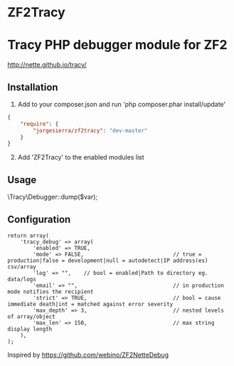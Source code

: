 ZF2Tracy
========

# Tracy PHP debugger module for ZF2

http://nette.github.io/tracy/

## Installation

1. Add to your composer.json and run 'php composer.phar install/update'
```json
{
    "require": {
        "jorgesierra/zf2tracy": "dev-master"
    }
}
```

2. Add 'ZF2Tracy' to the enabled modules list

## Usage

\Tracy\Debugger::dump($var);

## Configuration

```array
return array(
    'tracy_debug' => array(
        'enabled' => TRUE,
        'mode' => FALSE,                            // true = production|false = development|null = autodetect|IP address(es) csv/array
        'log' => "",    // bool = enabled|Path to directory eg. data/logs
        'email' => "",                              // in production mode notifies the recipient
        'strict' => TRUE,                           // bool = cause immediate death|int = matched against error severity
        'max_depth' => 3,                           // nested levels of array/object
        'max_len' => 150,                           // max string display length
    ),
);
```

Inspired by https://github.com/webino/ZF2NetteDebug